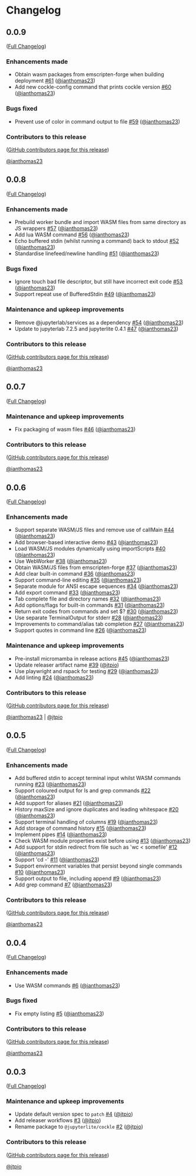 # Changelog

<!-- <START NEW CHANGELOG ENTRY> -->

## 0.0.9

([Full Changelog](https://github.com/jupyterlite/cockle/compare/v0.0.8...b981d692a28755b1c9329a65206c9f2ef3139b42))

### Enhancements made

- Obtain wasm packages from emscripten-forge when building deployment [#61](https://github.com/jupyterlite/cockle/pull/61) ([@ianthomas23](https://github.com/ianthomas23))
- Add new cockle-config command that prints cockle version [#60](https://github.com/jupyterlite/cockle/pull/60) ([@ianthomas23](https://github.com/ianthomas23))

### Bugs fixed

- Prevent use of color in command output to file [#59](https://github.com/jupyterlite/cockle/pull/59) ([@ianthomas23](https://github.com/ianthomas23))

### Contributors to this release

([GitHub contributors page for this release](https://github.com/jupyterlite/cockle/graphs/contributors?from=2024-09-11&to=2024-10-07&type=c))

[@ianthomas23](https://github.com/search?q=repo%3Ajupyterlite%2Fcockle+involves%3Aianthomas23+updated%3A2024-09-11..2024-10-07&type=Issues)

<!-- <END NEW CHANGELOG ENTRY> -->

## 0.0.8

([Full Changelog](https://github.com/jupyterlite/cockle/compare/v0.0.7...c226ca913081827957862d27697b3c122ecafb0e))

### Enhancements made

- Prebuild worker bundle and import WASM files from same directory as JS wrappers [#57](https://github.com/jupyterlite/cockle/pull/57) ([@ianthomas23](https://github.com/ianthomas23))
- Add lua WASM command [#56](https://github.com/jupyterlite/cockle/pull/56) ([@ianthomas23](https://github.com/ianthomas23))
- Echo buffered stdin (whilst running a command) back to stdout [#52](https://github.com/jupyterlite/cockle/pull/52) ([@ianthomas23](https://github.com/ianthomas23))
- Standardise linefeed/newline handling [#51](https://github.com/jupyterlite/cockle/pull/51) ([@ianthomas23](https://github.com/ianthomas23))

### Bugs fixed

- Ignore touch bad file descriptor, but still have incorrect exit code [#53](https://github.com/jupyterlite/cockle/pull/53) ([@ianthomas23](https://github.com/ianthomas23))
- Support repeat use of BufferedStdin [#49](https://github.com/jupyterlite/cockle/pull/49) ([@ianthomas23](https://github.com/ianthomas23))

### Maintenance and upkeep improvements

- Remove @jupyterlab/services as a dependency [#54](https://github.com/jupyterlite/cockle/pull/54) ([@ianthomas23](https://github.com/ianthomas23))
- Update to jupyterlab 7.2.5 and jupyterlite 0.4.1 [#47](https://github.com/jupyterlite/cockle/pull/47) ([@ianthomas23](https://github.com/ianthomas23))

### Contributors to this release

([GitHub contributors page for this release](https://github.com/jupyterlite/cockle/graphs/contributors?from=2024-08-19&to=2024-09-11&type=c))

[@ianthomas23](https://github.com/search?q=repo%3Ajupyterlite%2Fcockle+involves%3Aianthomas23+updated%3A2024-08-19..2024-09-11&type=Issues)

## 0.0.7

([Full Changelog](https://github.com/jupyterlite/cockle/compare/v0.0.6...e6f58e3778e92e0bd77aef40c7ae8b18b3346be0))

### Maintenance and upkeep improvements

- Fix packaging of wasm files [#46](https://github.com/jupyterlite/cockle/pull/46) ([@ianthomas23](https://github.com/ianthomas23))

### Contributors to this release

([GitHub contributors page for this release](https://github.com/jupyterlite/cockle/graphs/contributors?from=2024-08-19&to=2024-08-19&type=c))

[@ianthomas23](https://github.com/search?q=repo%3Ajupyterlite%2Fcockle+involves%3Aianthomas23+updated%3A2024-08-19..2024-08-19&type=Issues)

## 0.0.6

([Full Changelog](https://github.com/jupyterlite/cockle/compare/v0.0.5...1fac256426fd3e98835e7e2132c1534b5487b939))

### Enhancements made

- Support separate WASM/JS files and remove use of callMain [#44](https://github.com/jupyterlite/cockle/pull/44) ([@ianthomas23](https://github.com/ianthomas23))
- Add browser-based interactive demo [#43](https://github.com/jupyterlite/cockle/pull/43) ([@ianthomas23](https://github.com/ianthomas23))
- Load WASM/JS modules dynamically using importScripts [#40](https://github.com/jupyterlite/cockle/pull/40) ([@ianthomas23](https://github.com/ianthomas23))
- Use WebWorker [#38](https://github.com/jupyterlite/cockle/pull/38) ([@ianthomas23](https://github.com/ianthomas23))
- Obtain WASM/JS files from emscripten-forge [#37](https://github.com/jupyterlite/cockle/pull/37) ([@ianthomas23](https://github.com/ianthomas23))
- Add clear built-in command [#36](https://github.com/jupyterlite/cockle/pull/36) ([@ianthomas23](https://github.com/ianthomas23))
- Support command-line editing [#35](https://github.com/jupyterlite/cockle/pull/35) ([@ianthomas23](https://github.com/ianthomas23))
- Separate module for ANSI escape sequences [#34](https://github.com/jupyterlite/cockle/pull/34) ([@ianthomas23](https://github.com/ianthomas23))
- Add export command [#33](https://github.com/jupyterlite/cockle/pull/33) ([@ianthomas23](https://github.com/ianthomas23))
- Tab complete file and directory names [#32](https://github.com/jupyterlite/cockle/pull/32) ([@ianthomas23](https://github.com/ianthomas23))
- Add options/flags for built-in commands [#31](https://github.com/jupyterlite/cockle/pull/31) ([@ianthomas23](https://github.com/ianthomas23))
- Return exit codes from commands and set $? [#30](https://github.com/jupyterlite/cockle/pull/30) ([@ianthomas23](https://github.com/ianthomas23))
- Use separate TerminalOutput for stderr [#28](https://github.com/jupyterlite/cockle/pull/28) ([@ianthomas23](https://github.com/ianthomas23))
- Improvements to command/alias tab completion [#27](https://github.com/jupyterlite/cockle/pull/27) ([@ianthomas23](https://github.com/ianthomas23))
- Support quotes in command line [#26](https://github.com/jupyterlite/cockle/pull/26) ([@ianthomas23](https://github.com/ianthomas23))

### Maintenance and upkeep improvements

- Pre-install micromamba in release actions [#45](https://github.com/jupyterlite/cockle/pull/45) ([@ianthomas23](https://github.com/ianthomas23))
- Update releaser artifact name [#39](https://github.com/jupyterlite/cockle/pull/39) ([@jtpio](https://github.com/jtpio))
- Use playwright and rspack for testing [#29](https://github.com/jupyterlite/cockle/pull/29) ([@ianthomas23](https://github.com/ianthomas23))
- Add linting [#24](https://github.com/jupyterlite/cockle/pull/24) ([@ianthomas23](https://github.com/ianthomas23))

### Contributors to this release

([GitHub contributors page for this release](https://github.com/jupyterlite/cockle/graphs/contributors?from=2024-07-22&to=2024-08-19&type=c))

[@ianthomas23](https://github.com/search?q=repo%3Ajupyterlite%2Fcockle+involves%3Aianthomas23+updated%3A2024-07-22..2024-08-19&type=Issues) | [@jtpio](https://github.com/search?q=repo%3Ajupyterlite%2Fcockle+involves%3Ajtpio+updated%3A2024-07-22..2024-08-19&type=Issues)

## 0.0.5

([Full Changelog](https://github.com/jupyterlite/cockle/compare/v0.0.4...77129154f8963528fdd7254e835002be04c10865))

### Enhancements made

- Add buffered stdin to accept terminal input whilst WASM commands running [#23](https://github.com/jupyterlite/cockle/pull/23) ([@ianthomas23](https://github.com/ianthomas23))
- Support coloured output for ls and grep commands [#22](https://github.com/jupyterlite/cockle/pull/22) ([@ianthomas23](https://github.com/ianthomas23))
- Add support for aliases [#21](https://github.com/jupyterlite/cockle/pull/21) ([@ianthomas23](https://github.com/ianthomas23))
- History maxSize and ignore duplicates and leading whitespace [#20](https://github.com/jupyterlite/cockle/pull/20) ([@ianthomas23](https://github.com/ianthomas23))
- Support terminal handling of columns [#19](https://github.com/jupyterlite/cockle/pull/19) ([@ianthomas23](https://github.com/ianthomas23))
- Add storage of command history [#15](https://github.com/jupyterlite/cockle/pull/15) ([@ianthomas23](https://github.com/ianthomas23))
- Implement pipes [#14](https://github.com/jupyterlite/cockle/pull/14) ([@ianthomas23](https://github.com/ianthomas23))
- Check WASM module properties exist before using [#13](https://github.com/jupyterlite/cockle/pull/13) ([@ianthomas23](https://github.com/ianthomas23))
- Add support for stdin redirect from file such as 'wc \< somefile' [#12](https://github.com/jupyterlite/cockle/pull/12) ([@ianthomas23](https://github.com/ianthomas23))
- Support 'cd -' [#11](https://github.com/jupyterlite/cockle/pull/11) ([@ianthomas23](https://github.com/ianthomas23))
- Support environment variables that persist beyond single commands [#10](https://github.com/jupyterlite/cockle/pull/10) ([@ianthomas23](https://github.com/ianthomas23))
- Support output to file, including append [#9](https://github.com/jupyterlite/cockle/pull/9) ([@ianthomas23](https://github.com/ianthomas23))
- Add grep command [#7](https://github.com/jupyterlite/cockle/pull/7) ([@ianthomas23](https://github.com/ianthomas23))

### Contributors to this release

([GitHub contributors page for this release](https://github.com/jupyterlite/cockle/graphs/contributors?from=2024-07-04&to=2024-07-22&type=c))

[@ianthomas23](https://github.com/search?q=repo%3Ajupyterlite%2Fcockle+involves%3Aianthomas23+updated%3A2024-07-04..2024-07-22&type=Issues)

## 0.0.4

([Full Changelog](https://github.com/jupyterlite/cockle/compare/v0.0.3...da2f7736a262bd7561d335f20b9c5cfeedb4976d))

### Enhancements made

- Use WASM commands [#6](https://github.com/jupyterlite/cockle/pull/6) ([@ianthomas23](https://github.com/ianthomas23))

### Bugs fixed

- Fix empty listing [#5](https://github.com/jupyterlite/cockle/pull/5) ([@ianthomas23](https://github.com/ianthomas23))

### Contributors to this release

([GitHub contributors page for this release](https://github.com/jupyterlite/cockle/graphs/contributors?from=2024-05-29&to=2024-07-04&type=c))

[@ianthomas23](https://github.com/search?q=repo%3Ajupyterlite%2Fcockle+involves%3Aianthomas23+updated%3A2024-05-29..2024-07-04&type=Issues)

## 0.0.3

([Full Changelog](https://github.com/jupyterlite/cockle/compare/564c3eeb2cac64b3a9c4cf40d5c04b76aeda5707...fb1b4b169d63334cc1e0b65007dc6012c971629e))

### Maintenance and upkeep improvements

- Update default version spec to `patch` [#4](https://github.com/jupyterlite/cockle/pull/4) ([@jtpio](https://github.com/jtpio))
- Add releaser workflows [#3](https://github.com/jupyterlite/cockle/pull/3) ([@jtpio](https://github.com/jtpio))
- Rename package to `@jupyterlite/cockle` [#2](https://github.com/jupyterlite/cockle/pull/2) ([@jtpio](https://github.com/jtpio))

### Contributors to this release

([GitHub contributors page for this release](https://github.com/jupyterlite/cockle/graphs/contributors?from=2024-04-17&to=2024-05-29&type=c))

[@jtpio](https://github.com/search?q=repo%3Ajupyterlite%2Fcockle+involves%3Ajtpio+updated%3A2024-04-17..2024-05-29&type=Issues)
